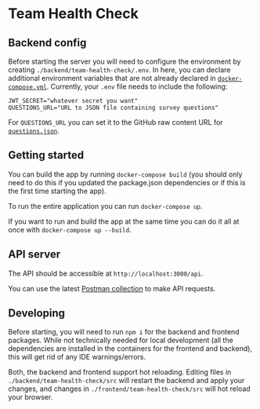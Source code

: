 # Team Health Check

## Backend config

Before starting the server you will need to configure the environment by
creating `./backend/team-health-check/.env`. In here, you can declare additional
environment variables that are not already declared in
[`docker-compose.yml`](./docker-compose.yml). Currently, your `.env` file needs
to include the following:

```dotenv
JWT_SECRET="whatever secret you want"
QUESTIONS_URL="URL to JSON file containing survey questions"
```

For `QUESTIONS_URL` you can set it to the GitHub raw content URL for
[`questions.json`](./questions.json).

## Getting started

You can build the app by running `docker-compose build` (you should only need to
do this if you updated the package.json dependencies or if this is the first
time starting the app).

To run the entire application you can run `docker-compose up`.

If you want to run and build the app at the same time you can do it all at once
with `docker-compose up --build`.

## API server

The API should be accessible at `http://localhost:3000/api`.

You can use the latest
[Postman collection](./postman/team-health-check-api.json) to make API requests.

## Developing

Before starting, you will need to run `npm i` for the backend and frontend
packages. While not technically needed for local development (all the
dependencies are installed in the containers for the frontend and backend), this
will get rid of any IDE warnings/errors.

Both, the backend and frontend support hot reloading. Editing files in
`./backend/team-health-check/src` will restart the backend and apply your
changes, and changes in `./frontend/team-health-check/src` will hot reload your
browser.
